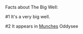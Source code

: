 Facts about The Big Well:

#1 It's a very big well.

#2 It appears in [Munches](/characters/munch) Oddysee

